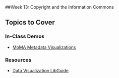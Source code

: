 ##Week 13: Copyright and the Information Commons

Topics to Cover
---------------


### In-Class Demos

- [MoMA Metadata Visualizations](Week-13_MoMA_Metadata_Visualizations.ipynb)

### Resources

- [Data Visualization LibGuide](https://guides.lib.utexas.edu/data-visualization/resources)


<!--
-   copyright policy overview: DMCA, fair use, Creative Commons licenses

-   database copyright in the U.S. vs. Europe

-   legal debates around acquiring material for text and data mining research
-->